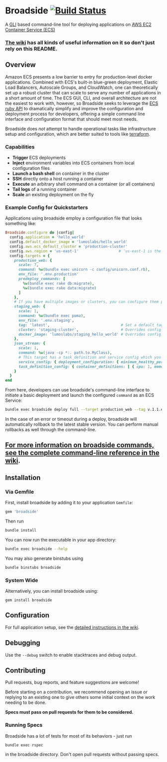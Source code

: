 # Broadside [![Build Status](https://travis-ci.org/lumoslabs/broadside.svg?branch=master)](https://travis-ci.org/lumoslabs/broadside)

A [GLI](https://github.com/davetron5000/gli) based command-line tool for deploying applications on [AWS EC2 Container Service (ECS)](https://aws.amazon.com/ecs/)

### [The wiki](https://github.com/lumoslabs/broadside/wiki) has all kinds of useful information on it so don't just rely on this README.

## Overview
Amazon ECS presents a low barrier to entry for production-level docker applications. Combined with ECS's built-in blue-green deployment, Elastic Load Balancers, Autoscale Groups, and CloudWatch, one can theoretically set up a robust cluster that can scale to serve any number of applications in a short amount of time. The ECS GUI, CLI, and overall architecture are not the easiest to work with, however, so Broadside seeks to leverage the [ECS ruby API](http://docs.aws.amazon.com/sdkforruby/api/Aws/ECS.html) to dramatically simplify and improve the configuration and deployment process for developers, offering a simple command line interface and configuration format that should meet most needs.

Broadside does _not_ attempt to handle operational tasks like infrastructure setup and configuration, which are better suited to tools like [terraform](https://www.terraform.io/).

### Capabilities

- **Trigger** ECS deployments
- **Inject** environment variables into ECS containers from local configuration files
- **Launch a bash shell** on container in the cluster
- **SSH** directly onto a host running a container
- **Execute** an arbitrary shell command on a container (or all containers)
- **Tail logs** of a running container
- **Scale** an existing deployment on the fly

### Example Config for Quickstarters
Applications using broadside employ a configuration file that looks something like:

```ruby
Broadside.configure do |config|
  config.application = 'hello_world'
  config.default_docker_image = 'lumoslabs/hello_world'
  config.aws.ecs_default_cluster = 'production-cluster'
  config.aws.region = 'us-east-1'                  # 'us-east-1 is the default
  config.targets = {
    production_web: {
      scale: 7,
      command: %w(bundle exec unicorn -c config/unicorn.conf.rb),
      env_file: '.env.production'
      predeploy_commands: [
        %w(bundle exec rake db:migrate),
        %w(bundle exec rake data:migrate)
      ]
    },
    # If you have multiple images or clusters, you can configure them per target
    staging_web: {
      scale: 1,
      command: %w(bundle exec puma),
      env_file: '.env.staging',
      tag: 'latest',                                # Set a default tag for this target
      cluster: 'staging-cluster',                   # Overrides config.aws.ecs_default_cluster
      docker_image: 'lumoslabs/staging_hello_world' # Overrides config.default_docker_image
    },
    json_stream: {
      scale: 1,
      command: %w(java -cp *:. path.to.MyClass),
      # This target has a task_definition and service config which you use to bootstrap a new AWS Service
      service_config: { deployment_configuration: { minimum_healthy_percent: 0.5 } },
      task_definition_config: { container_definitions: [ { cpu: 1, memory: 2000, } ] }
    }
  }
end
```

From here, developers can use broadside's command-line interface to initiate a basic deployment and launch the
configured `command` as an ECS Service:

```bash
bundle exec broadside deploy full --target production_web --tag v.1.1.example.tag
```

In the case of an error or timeout during a deploy, broadside will automatically rollback to the latest stable version. You can perform manual rollbacks as well through the command-line.

## [For more information on broadside commands, see the complete command-line reference in the wiki](https://github.com/lumoslabs/broadside/wiki/CLI-reference).


## Installation
### Via Gemfile
First, install broadside by adding it to your application `Gemfile`:
```ruby
gem 'broadside'
```

Then run
```bash
bundle install
```

You can now run the executable in your app directory:
```bash
bundle exec broadside --help
```

You may also generate binstubs using
```bash
bundle binstubs broadside
```

### System Wide
Alternatively, you can install broadside using:
```
gem install broadside
```

## Configuration
For full application setup, see the [detailed instructions in the wiki](https://github.com/lumoslabs/broadside/wiki).

## Debugging
Use the `--debug` switch to enable stacktraces and debug output.

## Contributing
Pull requests, bug reports, and feature suggestions are welcome!

Before starting on a contribution, we recommend opening an issue or replying to an existing one to give others some initial context on the work needing to be done.

**Specs must pass on pull requests for them to be considered.**

### Running Specs
Broadside has a lot of tests for most of its behaviors - just run
```
bundle exec rspec
```
in the broadside directory.  Don't open pull requests without passing specs.
